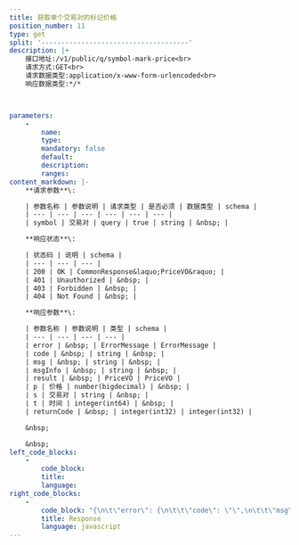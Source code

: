 ```yaml
---
title: 获取单个交易对的标记价格
position_number: 11
type: get
split: '-------------------------------------'
description: |+
    接口地址:/v1/public/q/symbol-mark-price<br>
    请求方式:GET<br>
    请求数据类型:application/x-www-form-urlencoded<br>
    响应数据类型:*/*



parameters:
    -
        name:
        type:
        mandatory: false
        default:
        description:
        ranges:
content_markdown: |-
    **请求参数**\:

    | 参数名称 | 参数说明 | 请求类型 | 是否必须 | 数据类型 | schema |
    | --- | --- | --- | --- | --- | --- |
    | symbol | 交易对 | query | true | string | &nbsp; |

    **响应状态**\:

    | 状态码 | 说明 | schema |
    | --- | --- | --- |
    | 200 | OK | CommonResponse&laquo;PriceVO&raquo; |
    | 401 | Unauthorized | &nbsp; |
    | 403 | Forbidden | &nbsp; |
    | 404 | Not Found | &nbsp; |

    **响应参数**\:

    | 参数名称 | 参数说明 | 类型 | schema |
    | --- | --- | --- | --- |
    | error | &nbsp; | ErrorMessage | ErrorMessage |
    | code | &nbsp; | string | &nbsp; |
    | msg | &nbsp; | string | &nbsp; |
    | msgInfo | &nbsp; | string | &nbsp; |
    | result | &nbsp; | PriceVO | PriceVO |
    | p | 价格 | number(bigdecimal) | &nbsp; |
    | s | 交易对 | string | &nbsp; |
    | t | 时间 | integer(int64) | &nbsp; |
    | returnCode | &nbsp; | integer(int32) | integer(int32) |

    &nbsp;

    &nbsp;
left_code_blocks:
    -
        code_block:
        title:
        language:
right_code_blocks:
    -
        code_block: "{\n\t\"error\": {\n\t\t\"code\": \"\",\n\t\t\"msg\": \"\"\n\t},\n\t\"msgInfo\": \"\",\n\t\"result\": {\n\t\t\"p\": 0,\n\t\t\"s\": \"\",\n\t\t\"t\": 0\n\t},\n\t\"returnCode\": 0\n}"
        title: Response
        language: javascript
---
```

